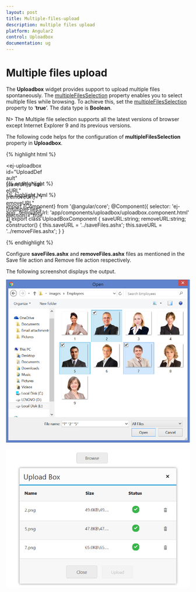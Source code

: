 ```yaml
---
layout: post
title: Multiple-files-upload
description: multiple files upload
platform: Angular2
control: Uploadbox
documentation: ug
---
```


# Multiple files upload

The **Uploadbox** widget provides support to upload multiple files spontaneously. The [multipleFilesSelection](https://help.syncfusion.com/api/js/ejuploadbox#members:multiplefilesselection) property enables you to select multiple files while browsing.  To achieve this, set the [multipleFilesSelection](https://help.syncfusion.com/api/js/ejuploadbox#members:multiplefilesselection) property to ‘**true**’. The data type is **Boolean**.

N> The Multiple file selection supports all the latest versions of browser except Internet Explorer 9 and its previous versions.

The following code helps for the configuration of **multipleFilesSelection** property in **Uploadbox**. 

{% highlight html %}

<div style="width:100px;height:35px;">

<ej-uploadbox id="UploadDefault" [saveUrl]="saveURL" [removeUrl]="removeURL" [multipleFilesSelection]="true"></ej-uploadbox>

</div>

{% endhighlight %}

{% highlight html %}

 import {Component} from '@angular/core';
    @Component({
    selector: 'ej-app',
        templateUrl: 'app/components/uploadbox/uploadbox.component.html'
    })
    export class UploadBoxComponent {
        saveURL:string;
        removeURL:string;
        constructor() {
        this.saveURL = '../saveFiles.ashx';
        this.saveURL = '../removeFiles.ashx';
        }
    }

{% endhighlight %}

Configure **saveFiles.ashx** and **removeFiles.ashx** files as mentioned in the Save file action and Remove file action respectively.

The following screenshot displays the output.

![](Multiple-files-upload_images/Multiple-files-upload_img1.png)

![](Multiple-files-upload_images/Multiple-files-upload_img2.png)